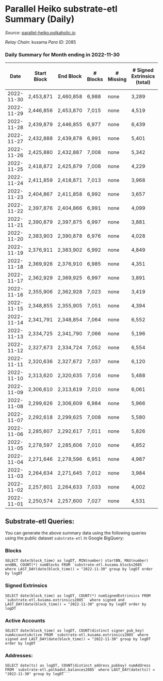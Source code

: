 # Parallel Heiko substrate-etl Summary (Daily)

_Source_: [parallel-heiko.polkaholic.io](https://parallel-heiko.polkaholic.io)

*Relay Chain*: kusama
*Para ID*: 2085



### Daily Summary for Month ending in 2022-11-30


| Date | Start Block | End Block | # Blocks | # Missing | # Signed Extrinsics (total) | # Active Accounts | # Addresses with Balances | # Events | # Transfers | # XCM Transfers In | # XCM Transfers Out |
| ---- | ----------- | --------- | -------- | --------- | --------------------------- | ----------------- | ------------------------- | -------- | ----------- | ------------------ | ------------------- |
| 2022-11-30 | 2,453,871 | 2,460,858 | 6,988 | none  | 3,289 | 154 | 23,597 | 35,967 | 1,092  | 64 ($21,094.69) | 77 ($29,590.10) |
| 2022-11-29 | 2,446,856 | 2,453,870 | 7,015 | none  | 4,519 | 141 | 23,587 | 41,186 | 880  | 61 ($18,367.74) | 63 ($15,175.95) |
| 2022-11-28 | 2,439,879 | 2,446,855 | 6,977 | none  | 6,439 | 252 | 23,574 | 52,156 | 1,304  | 75 ($16,195.06) | 94 ($33,508.19) |
| 2022-11-27 | 2,432,888 | 2,439,878 | 6,991 | none  | 5,401 | 150 | 23,657 | 46,585 | 1,197  | 97 ($47,451.22) | 91 ($14,781.28) |
| 2022-11-26 | 2,425,880 | 2,432,887 | 7,008 | none  | 5,342 | 317 | 23,654 | 45,040 | 931  | 57 ($13,530.56) | 47 ($39,413.60) |
| 2022-11-25 | 2,418,872 | 2,425,879 | 7,008 | none  | 4,229 | 166 | 23,649 | 38,980 | 778  | 41 ($15,129.57) | 33 ($4,415.26) |
| 2022-11-24 | 2,411,859 | 2,418,871 | 7,013 | none  | 3,968 | 164 | 23,642 | 38,629 | 1,024  | 101 ($85,381.15) | 76 ($11,871.72) |
| 2022-11-23 | 2,404,867 | 2,411,858 | 6,992 | none  | 3,657 | 148 |  | 35,895 | 754  | 46 ($14,146.31) | 61 ($366,845) |
| 2022-11-22 | 2,397,876 | 2,404,866 | 6,991 | none  | 4,099 | 143 |  | 39,058 | 977  | 88 ($17,322.28) | 107 ($43,384.20) |
| 2022-11-21 | 2,390,879 | 2,397,875 | 6,997 | none  | 3,881 | 129 | 23,625 | 36,839 | 577  | 33 ($4,715.07) | 44 ($9,189.86) |
| 2022-11-20 | 2,383,903 | 2,390,878 | 6,976 | none  | 4,028 | 130 |  | 38,425 | 985  | 52 ($27,910.91) | 63 ($27,931.43) |
| 2022-11-19 | 2,376,911 | 2,383,902 | 6,992 | none  | 4,849 | 106 | 23,621 | 41,383 | 598  | 42 ($94,080.28) | 49 ($24,869.64) |
| 2022-11-18 | 2,369,926 | 2,376,910 | 6,985 | none  | 4,351 | 114 | 23,619 | 39,397 | 693  | 51 ($40,059.92) | 45 ($5,820.60) |
| 2022-11-17 | 2,362,929 | 2,369,925 | 6,997 | none  | 3,891 | 124 | 23,615 | 37,226 | 753  | 60 ($12,550.12) | 56 ($21,659.14) |
| 2022-11-16 | 2,355,906 | 2,362,928 | 7,023 | none  | 3,419 | 126 | 23,611 | 35,081 | 684  | 50 ($46,451.65) | 43 ($7,260.91) |
| 2022-11-15 | 2,348,855 | 2,355,905 | 7,051 | none  | 4,394 | 120 | 23,608 | 39,805 | 718  | 51 ($45,849.28) | 50 ($6,742.60) |
| 2022-11-14 | 2,341,791 | 2,348,854 | 7,064 | none  | 6,552 | 155 |  | 51,775 | 915  | 78 ($16,485.77) | 68 ($37,644.73) |
| 2022-11-13 | 2,334,725 | 2,341,790 | 7,066 | none  | 5,196 | 158 |  | 44,913 | 927  | 65 ($15,277.14) | 59 ($39,648.99) |
| 2022-11-12 | 2,327,673 | 2,334,724 | 7,052 | none  | 6,554 | 154 |  | 51,740 | 1,052  | 84 ($17,321.91) | 99 ($74,545.29) |
| 2022-11-11 | 2,320,636 | 2,327,672 | 7,037 | none  | 6,120 | 160 |  | 50,021 | 1,144  | 122 ($39,486.67) | 123 ($57,097.71) |
| 2022-11-10 | 2,313,620 | 2,320,635 | 7,016 | none  | 5,488 | 186 |  | 48,644 | 1,738  | 214 ($108,254) | 202 ($85,052.51) |
| 2022-11-09 | 2,306,610 | 2,313,619 | 7,010 | none  | 6,061 | 194 | 23,554 | 53,220 | 2,087  | 263 ($97,654.50) | 326 ($168,859) |
| 2022-11-08 | 2,299,626 | 2,306,609 | 6,984 | none  | 5,966 | 170 |  | 49,702 | 1,345  | 92 ($36,304.19) | 111 ($41,668.86) |
| 2022-11-07 | 2,292,618 | 2,299,625 | 7,008 | none  | 5,580 | 155 |  | 47,664 | 1,312  | 104 ($33,215.31) | 108 ($102,319) |
| 2022-11-06 | 2,285,607 | 2,292,617 | 7,011 | none  | 5,826 | 190 |  | 49,406 | 1,346  | 93 ($31,390.94) | 93 ($14,476.86) |
| 2022-11-05 | 2,278,597 | 2,285,606 | 7,010 | none  | 4,852 | 285 | 23,328 | 45,085 | 1,484  | 119 ($326,745) | 110 ($207,127) |
| 2022-11-04 | 2,271,646 | 2,278,596 | 6,951 | none  | 4,987 | 278 |  | 48,182 | 2,313  | 181 ($41,199.58) | 143 ($22,917.84) |
| 2022-11-03 | 2,264,634 | 2,271,645 | 7,012 | none  | 3,984 | 170 | 23,196 | 40,953 | 1,411  | 100 ($28,455.48) | 82 ($7,861.75) |
| 2022-11-02 | 2,257,601 | 2,264,633 | 7,033 | none  | 4,002 | 1,088 |  | 45,035 | 2,227  | 114 ($111,475) | 112 ($34,619.99) |
| 2022-11-01 | 2,250,574 | 2,257,600 | 7,027 | none  | 4,531 | 2,138 | 23,740 | 51,628 | 2,978  | 89 ($100,197) | 73 ($21,191.67) |

## Substrate-etl Queries:
You can generate the above summary data using the following queries using the public dataset `substrate-etl` in Google BigQuery:


### Blocks
```
SELECT date(block_time) as logDT, MIN(number) startBN, MAX(number) endBN, COUNT(*) numBlocks FROM `substrate-etl.kusama.blocks2085`  where LAST_DAY(date(block_time)) = "2022-11-30" group by logDT order by logDT
```


### Signed Extrinsics
```
SELECT date(block_time) as logDT, COUNT(*) numSignedExtrinsics FROM `substrate-etl.kusama.extrinsics2085`  where signed and LAST_DAY(date(block_time)) = "2022-11-30" group by logDT order by logDT
```


### Active Accounts
```
SELECT date(block_time) as logDT, COUNT(distinct signer_pub_key) numAccountsActive FROM `substrate-etl.kusama.extrinsics2085` where signed and LAST_DAY(date(block_time)) = "2022-11-30" group by logDT order by logDT
```


### Addresses:
```
SELECT date(ts) as logDT, COUNT(distinct address_pubkey) numAddress FROM `substrate-etl.polkadot.balances2085` where LAST_DAY(date(ts)) = "2022-11-30" group by logDT```

